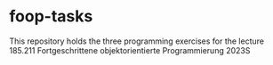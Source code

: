 # foop-tasks
This repository holds the three programming exercises for the lecture 185.211 Fortgeschrittene objektorientierte Programmierung 2023S
